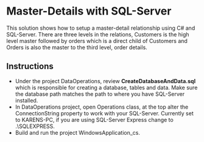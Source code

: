 # Master-Details with SQL-Server
This solution shows how to setup a master-detail relationship using C# and SQL-Server. There are three levels in the relations,
Customers is the high level master followed by orders which is a direct child of Customers and Orders is also
the master to the third level, order details.

## Instructions
- Under the project DataOperations, review **CreateDatabaseAndData.sql** which is responsible for creating a database, tables and data. Make sure the database path matches the path to where you have SQL-Server installed.
- In DataOperations project, open Operations class, at the top alter the ConnectionString property to work with your SQL-Server. Currently set to KARENS-PC, if you are using SQL-Server Express change to .\SQLEXPRESS.
- Build and run the project WindowsApplication_cs.



